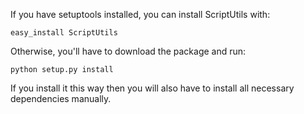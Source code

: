 If you have setuptools installed, you can install ScriptUtils with:

    easy_install ScriptUtils

Otherwise, you'll have to download the package and run:

    python setup.py install

If you install it this way then you will also have to install all necessary
dependencies manually.
